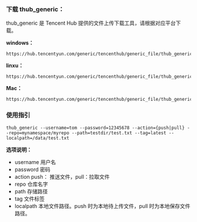 ### 下载 thub_generic：
thub_generic 是 Tencent Hub 提供的文件上传下载工具，请根据对应平台下载。

**windows：**

```
https://hub.tencentyun.com/generic/tencenthub/generic_file/thub_generic_win
```  

**linxu：**

```
https://hub.tencentyun.com/generic/tencenthub/generic_file/thub_generic_linux
```  

**Mac：**
```
https://hub.tencentyun.com/generic/tencenthub/generic_file/thub_generic_darwin
```

### 使用指引

```
thub_generic --username=tom --password=12345678 --action={push|pull} --repo=mynamespace/myrepo --path=testdir/test.txt --tag=latest --localpath=/data/test.txt
```

**选项说明：** 
- username 用户名  
- password 密码  
- action   push： 推送文件，pull：拉取文件  
- repo 仓库名字  
- path 存储路径  
- tag 文件标签  
- localpath 本地文件路径。push 时为本地待上传文件，pull 时为本地保存文件路径。




